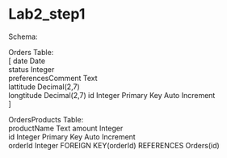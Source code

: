 # Lab2_step1

Schema:

Orders Table:  
[
  date Date  
  status Integer  
  preferencesComment Text  
  lattitude Decimal(2,7)  
  longtitude Decimal(2,7) 
  id Integer Primary Key Auto Increment  
]

OrdersProducts Table:  
  productName Text
  amount Integer  
  id Integer Primary Key Auto Increment  
  orderId Integer
  FOREIGN KEY(orderId) REFERENCES Orders(id)

